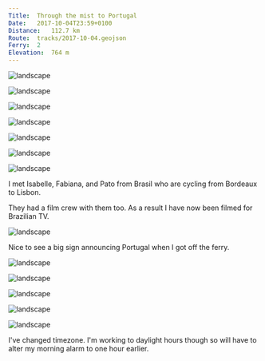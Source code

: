 ```yaml
---
Title:	Through the mist to Portugal
Date:	2017-10-04T23:59+0100
Distance:	112.7 km
Route:	tracks/2017-10-04.geojson
Ferry:	2
Elevation:	764 m
---
```


![landscape](http://pbs.twimg.com/media/DLRuXSTW4AErpxS.jpg "9am ferry from Cangas to Vigo.")

![landscape](http://pbs.twimg.com/media/DLSkaEmX0AA9jnZ.jpg "Late breakfast by the beach")

![landscape](http://pbs.twimg.com/media/DLSkdkjXUAAkiDb.jpg "Roadside flowers")

![landscape](http://pbs.twimg.com/media/DLSkiavWAAAjRw_.jpg "Reflecting waves")

![landscape](http://pbs.twimg.com/media/DLSksCdWsAAHdw3.jpg "Ocean mist coming in")

![landscape](http://pbs.twimg.com/media/DLSkvwAX0AA1jxk.jpg "Sunbeams")

![landscape](http://pbs.twimg.com/media/DLSk6FKWkAAiJpC.jpg "On the ferry over to Portugal.")

I met Isabelle, Fabiana, and Pato from Brasil who are cycling from Bordeaux to Lisbon.

They had a film crew with them too. As a result I have now been filmed for Brazilian TV.

![landscape](http://pbs.twimg.com/media/DLSxno3XkAAv8Zs.jpg "Isabelle, Fabiana, and Pato")

Nice to see a big sign announcing Portugal when I got off the ferry.

![landscape](http://pbs.twimg.com/media/DLUD2OyW4Ak0pA3.jpg "Looking back across to Spain")

![landscape](http://pbs.twimg.com/media/DLUD7EKWkAAsJhL.jpg "Portuguese church")

![landscape](http://pbs.twimg.com/media/DLUEQT7W4A0PHzG.jpg "Viana do Castelo in the mist")

![landscape](http://pbs.twimg.com/media/DLUEhK7W4AIND2V.jpg "This is not a path I want to navigate with a bicycle.")

![landscape](http://pbs.twimg.com/media/DLUFRwtXcAUcYy4.jpg "An alternative path further up the river. I got across this one.")

I've changed timezone. I'm working to daylight hours though so will have to alter my morning alarm to one hour earlier.
